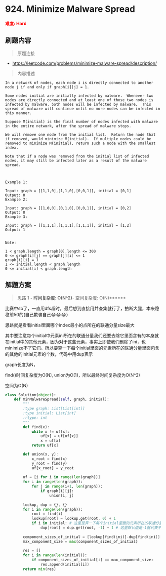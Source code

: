 # 924. Minimize Malware Spread

**<font color=red>难度: Hard</font>**

## 刷题内容

> 原题连接

* https://leetcode.com/problems/minimize-malware-spread/description/

> 内容描述

```
In a network of nodes, each node i is directly connected to another node j if and only if graph[i][j] = 1.

Some nodes initial are initially infected by malware.  Whenever two nodes are directly connected and at least one of those two nodes is infected by malware, both nodes will be infected by malware.  This spread of malware will continue until no more nodes can be infected in this manner.

Suppose M(initial) is the final number of nodes infected with malware in the entire network, after the spread of malware stops.

We will remove one node from the initial list.  Return the node that if removed, would minimize M(initial).  If multiple nodes could be removed to minimize M(initial), return such a node with the smallest index.

Note that if a node was removed from the initial list of infected nodes, it may still be infected later as a result of the malware spread.

 

Example 1:

Input: graph = [[1,1,0],[1,1,0],[0,0,1]], initial = [0,1]
Output: 0
Example 2:

Input: graph = [[1,0,0],[0,1,0],[0,0,1]], initial = [0,2]
Output: 0
Example 3:

Input: graph = [[1,1,1],[1,1,1],[1,1,1]], initial = [1,2]
Output: 1
 

Note:

1 < graph.length = graph[0].length <= 300
0 <= graph[i][j] == graph[j][i] <= 1
graph[i][i] = 1
1 <= initial.length < graph.length
0 <= initial[i] < graph.length
```

## 解题方案

> 思路 1
******- 时间复杂度: O(N^2)******- 空间复杂度: O(N)******





比赛中sb了，一直用dfs超时，最后想到直接用并查集就行了，拍断大腿，本来稳稳前50的(自己欺骗自己😂😂😂）

思路就是看看initial里面哪个index最小的点所在的联通分量size最大

其中要注意每个initial中元素ini所在的联通分量我们还要去除它里面含有的本身就在initial中的其他元素，因为对于这些元素，事实上即使我们删除了ini，也minimize不了它们。所以要算一下每个initial里面的元素所在的联通分量里面包含的其他的initial元素的个数，代码中用dup表示

graph长度为N，

find()时间复杂度为O(N), union为O(1)，所以最终时间复杂度为O(N^2)

空间为O(N)

```python
class Solution(object):
    def minMalwareSpread(self, graph, initial):
        """
        :type graph: List[List[int]]
        :type initial: List[int]
        :rtype: int
        """
        def find(x):
            while x != uf[x]:
                uf[x] = uf[uf[x]]
                x = uf[x]
            return uf[x]

        def union(x, y):
            x_root = find(x)
            y_root = find(y)
            uf[x_root] = y_root
    
        uf = [i for i in range(len(graph))]
        for i in range(len(graph)):
            for j in range(i+1, len(graph)):
                if graph[i][j]:
                    union(i, j)
                    
        lookup, dup = {}, {}
        for i in range(len(graph)):
            root = find(i)
            lookup[root] = lookup.get(root, 0) + 1
            if i in initial: # 这里是算一下每个initial里面的元素所在的联通分量里面包含的其他的initial元素的个数
                dup[root] = dup.get(root, -1) + 1 # 这里默认值是-1就代表不把自己包含进去了，算的是所有其他initial元素的个数
            
        component_sizes_of_initial = [lookup[find(ini)]-dup[find(ini)] for ini in initial]
        max_component_size = max(component_sizes_of_initial)
        
        res = []
        for i in range(len(initial)):
            if component_sizes_of_initial[i] == max_component_size:
                res.append(initial[i])
        return min(res)          
```



















